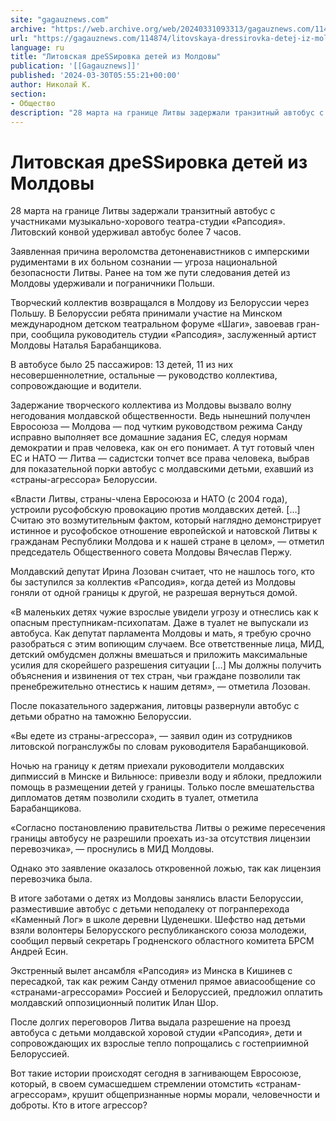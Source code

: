 ```yaml
---
site: "gagauznews.com"
archive: "https://web.archive.org/web/20240331093313/gagauznews.com/114874/litovskaya-dressirovka-detej-iz-moldovy.html"
url: "https://gagauznews.com/114874/litovskaya-dressirovka-detej-iz-moldovy.html"
language: ru
title: "Литовская дреSSировка детей из Молдовы"
publication: '[[Gagauznews]]'
published: '2024-03-30T05:55:21+00:00'
author: Николай К.
section:
- Общество
description: "28 марта на границе Литвы задержали транзитный автобус с участниками музыкально-хорового театра-студии «Рапсодия». Литовский конвой удерживал автобус более 7 часов. Заявленная причина вероломства детоненавистников с имперскими рудиментами в их больном сознании — угроза национальной безопасности Литвы. Ранее на том же пути следования детей из Молдовы удерживали и пограничники Польши. Творческий коллектив возвращался в Молдову из Белоруссии через Польшу. В Белоруссии ребята принимали участие на Минском международном детском театральном форуме «Шаги», завоевав гран-при, сообщила руководитель студии «Рапсодия», заслуженный артист Молдовы Наталья Барабанщикова. В автобусе было 25 пассажиров: 13 детей, 11 из них несовершеннолетние, остальные — руководство коллектива, сопровождающие и водители. Задержание […]"
---
```


# Литовская дреSSировка детей из Молдовы

28 марта на границе Литвы задержали транзитный автобус с участниками музыкально-хорового театра-студии «Рапсодия». Литовский конвой удерживал автобус более 7 часов.

Заявленная причина вероломства детоненавистников с имперскими рудиментами в их больном сознании — угроза национальной безопасности Литвы. Ранее на том же пути следования детей из Молдовы удерживали и пограничники Польши.

Творческий коллектив возвращался в Молдову из Белоруссии через Польшу. В Белоруссии ребята принимали участие на Минском международном детском театральном форуме «Шаги», завоевав гран-при, сообщила руководитель студии «Рапсодия», заслуженный артист Молдовы Наталья Барабанщикова.

В автобусе было 25 пассажиров: 13 детей, 11 из них несовершеннолетние, остальные — руководство коллектива, сопровождающие и водители.

Задержание творческого коллектива из Молдовы вызвало волну негодования молдавской общественности. Ведь нынешний получлен Евросоюза — Молдова — под чутким руководством режима Санду исправно выполняет все домашние задания ЕС, следуя нормам демократии и прав человека, как он его понимает. А тут готовый член ЕС и НАТО — Литва — садистски топчет все права человека, выбрав для показательной порки автобус с молдавскими детьми, ехавший из «страны-агрессора» Белоруссии.

«Власти Литвы, страны-члена Евросоюза и НАТО (с 2004 года), устроили русофобскую провокацию против молдавских детей. […] Считаю это возмутительным фактом, который наглядно демонстрирует истинное и русофобское отношение европейской и натовской Литвы к гражданам Республики Молдова и к нашей стране в целом», — отметил председатель Общественного совета Молдовы Вячеслав Пержу.

Молдавский депутат Ирина Лозован считает, что не нашлось того, кто бы заступился за коллектив «Рапсодия», когда детей из Молдовы гоняли от одной границы к другой, не разрешая вернуться домой.

«В маленьких детях чужие взрослые увидели угрозу и отнеслись как к опасным преступникам-психопатам. Даже в туалет не выпускали из автобуса. Как депутат парламента Молдовы и мать, я требую срочно разобраться с этим вопиющим случаем. Все ответственные лица, МИД, детский омбудсмен должны вмешаться и приложить максимальные усилия для скорейшего разрешения ситуации […] Мы должны получить объяснения и извинения от тех стран, чьи граждане позволили так пренебрежительно отнестись к нашим детям», — отметила Лозован.

После показательного задержания, литовцы развернули автобус с детьми обратно на таможню Белоруссии.

«Вы едете из страны-агрессора», — заявил один из сотрудников литовской погранслужбы по словам руководителя Барабанщиковой.

Ночью на границу к детям приехали руководители молдавских дипмиссий в Минске и Вильнюсе: привезли воду и яблоки, предложили помощь в размещении детей у границы. Только после вмешательства дипломатов детям позволили сходить в туалет, отметила Барабанщикова.

«Согласно постановлению правительства Литвы о режиме пересечения границы автобусу не разрешили проехать из-за отсутствия лицензии перевозчика», — проснулись в МИД Молдовы.

Однако это заявление оказалось откровенной ложью, так как лицензия перевозчика была.

В итоге заботами о детях из Молдовы занялись власти Белоруссии, разместившие автобус с детьми неподалеку от погранперехода «Каменный Лог» в школе деревни Цуденешки. Шефство над детьми взяли волонтеры Белорусского республиканского союза молодежи, сообщил первый секретарь Гродненского областного комитета БРСМ Андрей Есин.

Экстренный вылет ансамбля «Рапсодия» из Минска в Кишинев с пересадкой, так как режим Санду отменил прямое авиасообщение со «странами-агрессорами» Россией и Белоруссией, предложил оплатить молдавский оппозиционный политик Илан Шор.

После долгих переговоров Литва выдала разрешение на проезд автобуса с детьми молдавской хоровой студии «Рапсодия», дети и сопровождающих их взрослые тепло попрощались с гостеприимной Белоруссией.

Вот такие истории происходят сегодня в загнивающем Евросоюзе, который, в своем сумасшедшем стремлении отомстить «странам-агрессорам», крушит общепризнанные нормы морали, человечности и доброты. Кто в итоге агрессор?